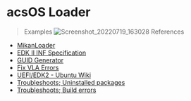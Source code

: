 # acsOS Loader
>Examples
![Screenshot_20220719_163028](https://user-images.githubusercontent.com/2356036/179463496-4932c87f-44ec-4528-94b8-03cd568b398b.png)
>References
* [MikanLoader](https://github.com/uchan-nos/mikanos/tree/osbook_day02a)
* [EDK II INF Specification](https://edk2-docs.gitbook.io/edk-ii-inf-specification/3_edk_ii_inf_file_format/34_-defines-_section)
* [GUID Generator](https://www.guidgenerator.com/online-guid-generator.aspx)
* [Fix VLA Errors](https://github.com/google/brotli/commit/0a3944c8c99b8d10cc4325f721b7c273d2b41f7b)
* [UEFI/EDK2 - Ubuntu Wiki](https://wiki.ubuntu.com/UEFI/EDK2)
* [Troubleshoots; Uninstalled packages](https://github.com/junxnone/Linux/issues/40)
* [Troubleshoots; Build errors](https://stackoverflow.com/questions/63725239/build-edk2-in-linux)

